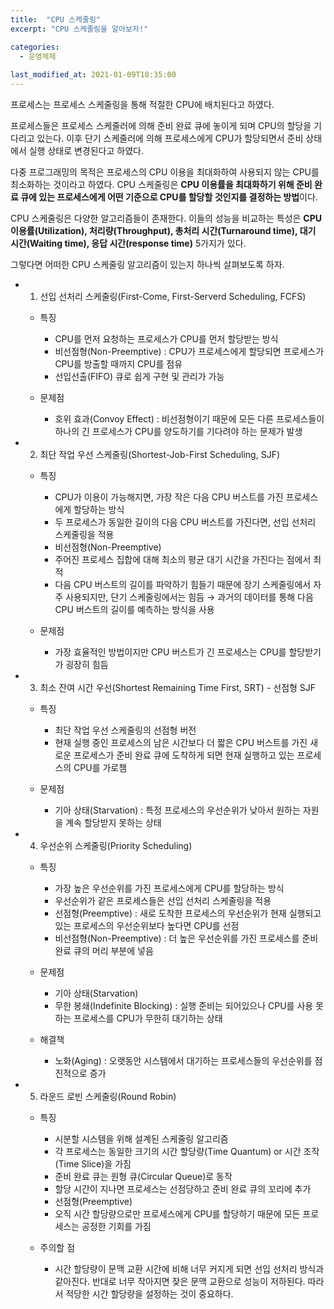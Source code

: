 ```yaml
---
title:  "CPU 스케줄링"
excerpt: "CPU 스케줄링을 알아보자!"

categories:
  - 운영체제
  
last_modified_at: 2021-01-09T18:35:00
---
```


프로세스는 프로세스 스케줄링을 통해 적절한 CPU에 배치된다고 하였다.  

프로세스들은 프로세스 스케줄러에 의해 준비 완료 큐에 놓이게 되며 CPU의 할당을 기다리고 있는다. 이후 단기 스케줄러에 의해 프로세스에게 CPU가 할당되면서 준비 상태에서 실행 상태로 변경된다고 하였다.  

다중 프로그래밍의 목적은 프로세스의 CPU 이용을 최대화하여 사용되지 않는 CPU를 최소화하는 것이라고 하였다. CPU 스케줄링은 **CPU 이용률을 최대화하기 위해 준비 완료 큐에 있는 프로세스에게 어떤 기준으로 CPU를 할당할 것인지를 결정하는 방법**이다.  

CPU 스케줄링은 다양한 알고리즘들이 존재한다. 이들의 성능을 비교하는 특성은 **CPU 이용률(Utilization), 처리량(Throughput), 총처리 시간(Turnaround time), 대기 시간(Waiting time), 응답 시간(response time)** 5가지가 있다.  

그렇다면 어떠한 CPU 스케줄링 알고리즘이 있는지 하나씩 살펴보도록 하자.  

* 1. 선입 선처리 스케줄링(First-Come, First-Serverd Scheduling, FCFS)  

	+ 특징
		- CPU를 먼저 요청하는 프로세스가 CPU를 먼저 할당받는 방식  
		- 비선점형(Non-Preemptive) : CPU가 프로세스에게 할당되면 프로세스가 CPU를 방출할 때까지 CPU를 점유  
		- 선입선출(FIFO) 큐로 쉽게 구현 및 관리가 가능  
		  
	+ 문제점
		- 호위 효과(Convoy Effect) : 비선점형이기 때문에 모든 다른 프로세스들이 하나의 긴 프로세스가 CPU를 양도하기를 기다려야 하는 문제가 발생  
		
* 2. 최단 작업 우선 스케줄링(Shortest-Job-First Scheduling, SJF)  

	+ 특징
		- CPU가 이용이 가능해지면, 가장 작은 다음 CPU 버스트를 가진 프로세스에게 할당하는 방식  
		- 두 프로세스가 동일한 길이의 다음 CPU 버스트를 가진다면, 선입 선처리 스케줄링을 적용  
		- 비선점형(Non-Preemptive)  
		- 주어진 프로세스 집합에 대해 최소의 평균 대기 시간을 가진다는 점에서 최적  
		- 다음 CPU 버스트의 길이를 파악하기 힘들기 때문에 장기 스케줄링에서 자주 사용되지만, 단기 스케줄링에서는 힘듬 → 과거의 데이터를 통해 다음 CPU 버스트의 길이를 예측하는 방식을 사용  
		
	+ 문제점
		- 가장 효율적인 방법이지만 CPU 버스트가 긴 프로세스는 CPU를 할당받기가 굉장히 힘듬  
		
* 3. 최소 잔여 시간 우선(Shortest Remaining Time First, SRT) - 선점형 SJF  

	+ 특징
		- 최단 작업 우선 스케줄링의 선점형 버전  
		- 현재 실행 중인 프로세스의 남은 시간보다 더 짧은 CPU 버스트를 가진 새로운 프로세스가 준비 완료 큐에 도착하게 되면 현재 실행하고 있는 프로세스의 CPU를 가로챔  
		
	+ 문제점
		- 기아 상태(Starvation) : 특정 프로세스의 우선순위가 낮아서 원하는 자원을 계속 할당받지 못하는 상태  
	
* 4. 우선순위 스케줄링(Priority Scheduling)  

	+ 특징
		- 가장 높은 우선순위를 가진 프로세스에게 CPU를 할당하는 방식  
		- 우선순위가 같은 프로세스들은 선입 선처리 스케줄링을 적용  
		- 선점형(Preemptive) : 새로 도착한 프로세스의 우선순위가 현재 실행되고 있는 프로세스의 우선순위보다 높다면 CPU를 선점  
		- 비선점형(Non-Preemptive) : 더 높은 우선순위를 가진 프로세스를 준비 완료 큐의 머리 부분에 넣음  
	
	+ 문제점
		- 기아 상태(Starvation)  
		- 무한 봉쇄(Indefinite Blocking) : 실행 준비는 되어있으나 CPU를 사용 못 하는 프로세스를 CPU가 무한히 대기하는 상태  
	
	+ 해결책
		- 노화(Aging) : 오랫동안 시스템에서 대기하는 프로세스들의 우선순위를 점진적으로 증가  
		
* 5. 라운드 로빈 스케줄링(Round Robin)  

	+ 특징
		- 시분할 시스템을 위해 설계된 스케줄링 알고리즘  
		- 각 프로세스는 동일한 크기의 시간 할당량(Time Quantum) or 시간 조작(Time Slice)을 가짐  
		- 준비 완료 큐는 원형 큐(Circular Queue)로 동작  
		- 할당 시간이 지나면 프로세스는 선점당하고 준비 완료 큐의 꼬리에 추가  
		- 선점형(Preemptive)  
		- 오직 시간 할당량으로만 프로세스에게 CPU를 할당하기 때문에 모든 프로세스는 공정한 기회를 가짐  
		
	+ 주의할 점
		- 시간 할당량이 문맥 교환 시간에 비해 너무 커지게 되면 선입 선처리 방식과 같아진다. 반대로 너무 작아지면 잦은 문맥 교환으로 성능이 저하된다. 따라서 적당한 시간 할당량을 설정하는 것이 중요하다.  
		

			